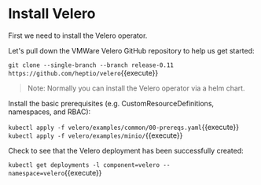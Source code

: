 # Install Velero

First we need to install the Velero operator.

Let's pull down the VMWare Velero GitHub repository to help us get started:

`git clone --single-branch --branch release-0.11 https://github.com/heptio/velero`{{execute}}

> Note: Normally you can install the Velero operator via a helm chart.

Install the basic prerequisites (e.g. CustomResourceDefinitions, namespaces, and RBAC):

`kubectl apply -f velero/examples/common/00-prereqs.yaml`{{execute}}
`kubectl apply -f velero/examples/minio/`{{execute}}

Check to see that the Velero deployment has been successfully created:

`kubectl get deployments -l component=velero --namespace=velero`{{execute}}

